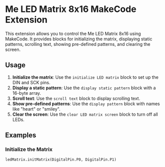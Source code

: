 # Me LED Matrix 8x16 MakeCode Extension

This extension allows you to control the Me LED Matrix 8x16 using MakeCode. It provides blocks for initializing the matrix, displaying static patterns, scrolling text, showing pre-defined patterns, and clearing the screen.

## Usage

1. **Initialize the matrix**: Use the `initialize LED matrix` block to set up the DIN and SCK pins.
2. **Display a static pattern**: Use the `display static pattern` block with a 16-byte array.
3. **Scroll text**: Use the `scroll text` block to display scrolling text.
4. **Show pre-defined patterns**: Use the `display pattern` block with names like "heart" or "smiley".
5. **Clear the screen**: Use the `clear LED matrix screen` block to turn off all LEDs.

## Examples

### Initialize the Matrix
```blocks
ledMatrix.initMatrix(DigitalPin.P0, DigitalPin.P1)
